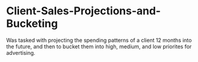 # Client-Sales-Projections-and-Bucketing
Was tasked with projecting the spending patterns of a client 12 months into the future, and then to bucket them into high, medium, and low priorites for advertising.

